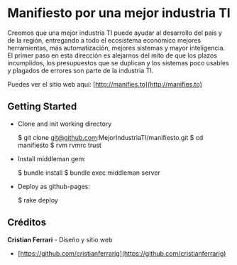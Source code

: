# Manifiesto por una mejor industria TI

Creemos que una mejor industria TI puede ayudar al desarrollo del país y de la región, entregando a todo el ecosistema económico mejores herramientas, más automatización, mejores sistemas y mayor inteligencia. El primer paso en esta dirección es alejarnos del mito de que los plazos incumplidos, los presupuestos que se duplican y los sistemas poco usables y plagados de errores son parte de la industria TI.

Puedes ver el sitio web aquí: [http://manifies.to](http://manifies.to)

## Getting Started

* Clone and init working directory

    $ git clone git@github.com:MejorIndustriaTI/manifiesto.git
    $ cd manifiesto
    $ rvm rvmrc trust


* Install middleman gem:

    $ bundle install
    $ bundle exec middleman server


* Deploy as github-pages:

    $ rake deploy

## Créditos

**Cristian Ferrari** - Diseño y sitio web
+ [https://github.com/cristianferrarig](https://github.com/cristianferrarig)